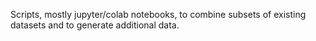 Scripts, mostly jupyter/colab notebooks, to combine subsets of existing datasets and to generate additional data.
